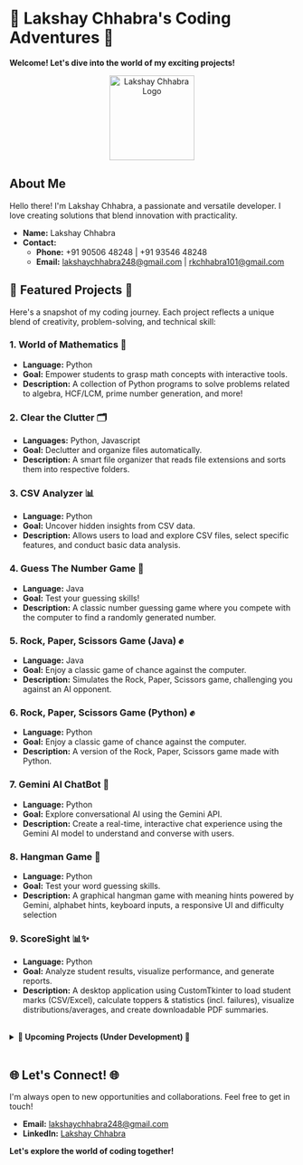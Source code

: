 # 🚀 Lakshay Chhabra's Coding Adventures 🚀

**Welcome! Let's dive into the world of my exciting projects!**

<p align="center">
  <img src="https://placehold.co/200x200/473C8B/fff?text=LC" alt="Lakshay Chhabra Logo" width="150">
</p>

## About Me

Hello there! I'm Lakshay Chhabra, a passionate and versatile developer. I love creating solutions that blend innovation with practicality.

- **Name:** Lakshay Chhabra
- **Contact:**
    - **Phone:** +91 90506 48248 | +91 93546 48248
    - **Email:** [lakshaychhabra248@gmail.com](mailto:lakshaychhabra248@gmail.com) | [rkchhabra101@gmail.com](mailto:rkchhabra101@gmail.com)

## 🌟 Featured Projects 🌟

Here's a snapshot of my coding journey. Each project reflects a unique blend of creativity, problem-solving, and technical skill:

### 1. World of Mathematics 🧮
-   **Language:** Python
-   **Goal:** Empower students to grasp math concepts with interactive tools.
-   **Description:** A collection of Python programs to solve problems related to algebra, HCF/LCM, prime number generation, and more!

### 2. Clear the Clutter 🗂️
-   **Languages:** Python, Javascript
-   **Goal:**  Declutter and organize files automatically.
-   **Description:** A smart file organizer that reads file extensions and sorts them into respective folders.

### 3. CSV Analyzer 📊
-  **Language:** Python
-   **Goal:**  Uncover hidden insights from CSV data.
-  **Description:** Allows users to load and explore CSV files, select specific features, and conduct basic data analysis.

### 4. Guess The Number Game 🧠
-   **Language:** Java
-   **Goal:** Test your guessing skills!
-   **Description:** A classic number guessing game where you compete with the computer to find a randomly generated number.

### 5. Rock, Paper, Scissors Game (Java) ✊
-   **Language:** Java
-   **Goal:** Enjoy a classic game of chance against the computer.
-   **Description:** Simulates the Rock, Paper, Scissors game, challenging you against an AI opponent.

### 6. Rock, Paper, Scissors Game (Python) ✊
-  **Language:** Python
-  **Goal:** Enjoy a classic game of chance against the computer.
-  **Description:** A version of the Rock, Paper, Scissors game made with Python.

### 7. Gemini AI ChatBot 💬
-   **Language:** Python
-   **Goal:**  Explore conversational AI using the Gemini API.
-   **Description:** Create a real-time, interactive chat experience using the Gemini AI model to understand and converse with users.

### 8. Hangman Game 🎯
-   **Language:** Python
-   **Goal:** Test your word guessing skills.
-   **Description:** A graphical hangman game with meaning hints powered by Gemini, alphabet hints, keyboard inputs, a responsive UI and difficulty selection

### 9. ScoreSight 📊✨
-   **Language:** Python
-   **Goal:** Analyze student results, visualize performance, and generate reports.
-   **Description:** A desktop application using CustomTkinter to load student marks (CSV/Excel), calculate toppers & statistics (incl. failures), visualize distributions/averages, and create downloadable PDF summaries.

<br>
<details>
<summary><b> 🚀 Upcoming Projects (Under Development) 🚧 </b></summary>

### 10. Sonic Bridge 🔈
-   **Description:** An Android app designed to synchronize audio across multiple devices in real-time using advanced technologies.
-   **Languages:** Kotlin, C/C++
-   **Status:** Under Development

### 11. TapID 💳
-  **Description:** A modern system for schools using NFC cards for student IDs, payments, attendance, geofencing, and emergency location tracking. It includes Android app, website, and server-side components.
-  **Languages:** Kotlin, Javascript, Java
-  **Status:** Under Development
</details>
<br>

## 🌐 Let's Connect! 🌐

I'm always open to new opportunities and collaborations. Feel free to get in touch!

-   **Email:** [lakshaychhabra248@gmail.com](mailto:lakshaychhabra248@gmail.com)
-   **LinkedIn:** [Lakshay Chhabra](https://www.linkedin.com/in/lakshay-chhabra-941b08235/)

**Let's explore the world of coding together!**
